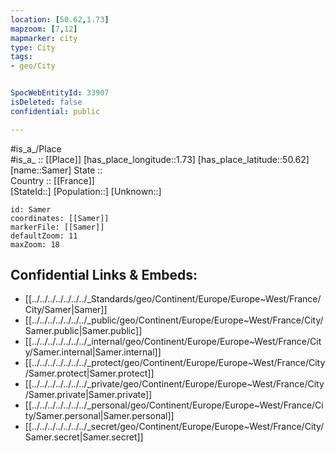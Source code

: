 ```yaml
---
location: [50.62,1.73] 
mapzoom: [7,12] 
mapmarker: city 
type: City
tags:
- geo/City


SpocWebEntityId: 33907
isDeleted: false
confidential: public

---
```

#is_a_/Place  
#is_a_ :: [[Place]] 
[has_place_longitude::1.73] 
[has_place_latitude::50.62] 
[name::Samer] 
State ::  
Country :: [[France]]  
[StateId::] 
[Population::] 
[Unknown::] 


```leaflet
id: Samer
coordinates: [[Samer]] 
markerFile: [[Samer]] 
defaultZoom: 11 
maxZoom: 18
```


## Confidential Links & Embeds: 
- [[../../../../../../../_Standards/geo/Continent/Europe/Europe~West/France/City/Samer|Samer]] 
- [[../../../../../../../_public/geo/Continent/Europe/Europe~West/France/City/Samer.public|Samer.public]] 
- [[../../../../../../../_internal/geo/Continent/Europe/Europe~West/France/City/Samer.internal|Samer.internal]] 
- [[../../../../../../../_protect/geo/Continent/Europe/Europe~West/France/City/Samer.protect|Samer.protect]] 
- [[../../../../../../../_private/geo/Continent/Europe/Europe~West/France/City/Samer.private|Samer.private]] 
- [[../../../../../../../_personal/geo/Continent/Europe/Europe~West/France/City/Samer.personal|Samer.personal]] 
- [[../../../../../../../_secret/geo/Continent/Europe/Europe~West/France/City/Samer.secret|Samer.secret]] 
